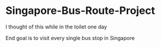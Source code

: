 # Singapore-Bus-Route-Project

I thought of this while in the toilet one day

End goal is to visit every single bus stop in Singapore
